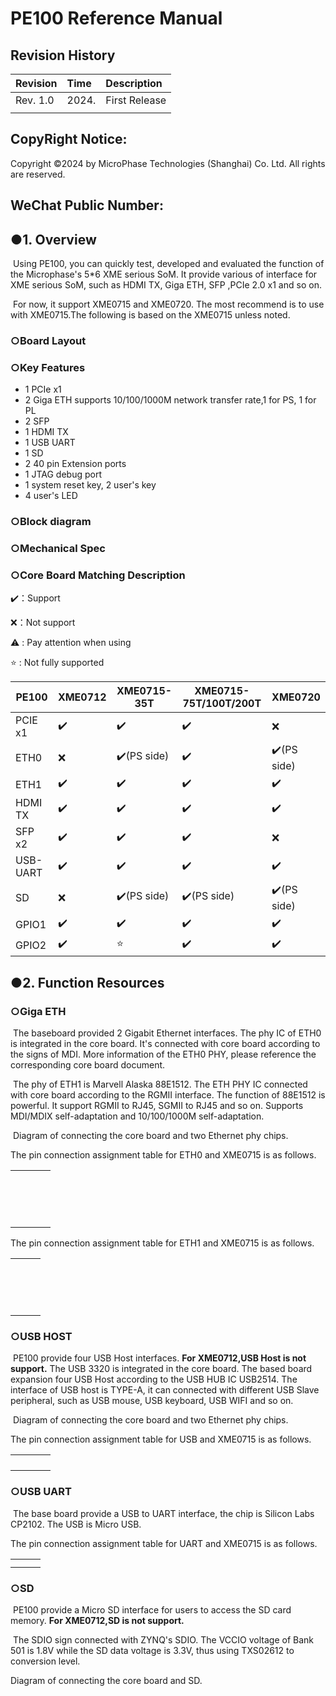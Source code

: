 # **PE100 Reference Manual**

## Revision History

| Revision | Time  | Description   |
| :------- | :---- | :------------ |
| Rev. 1.0 | 2024. | First Release |
|          |       |               |

## CopyRight Notice:

Copyright ©2024 by MicroPhase Technologies (Shanghai) Co. Ltd. All rights are reserved.

## WeChat Public Number:



<div style="page-break-after:always;"></div>


## ●1. Overview

​	Using PE100, you can quickly test, developed and evaluated the function of the Microphase's 5*6 XME serious SoM. It provide various of interface for XME serious SoM, such as HDMI TX, Giga ETH, SFP ,PCIe 2.0 x1 and so on.

​	For now, it support XME0715 and XME0720. The most recommend is to use with XME0715.The following is based on the XME0715 unless noted.

### ○Board Layout



### ○Key Features

- 1 PCIe x1
- 2 Giga ETH supports 10/100/1000M network transfer rate,1 for PS, 1 for PL
- 2 SFP
- 1 HDMI TX
- 1 USB UART
- 1 SD
- 2 40 pin Extension ports
- 1 JTAG debug port
- 1 system reset key, 2 user's key
- 4 user's LED

### ○Block diagram



### ○Mechanical Spec



### ○Core Board Matching Description

✔️：Support

❌：Not support

⚠️ :  Pay attention when using

⭐ :  Not fully supported

| PE100    | XME0712 | XME0715-35T | XME0715-75T/100T/200T | XME0720    |
| -------- | ------- | ----------- | --------------------- | ---------- |
| PCIE x1  | ✔️       | ✔️           | ✔️                     | ❌          |
| ETH0     | ❌       | ✔️(PS side)  | ✔️                     | ✔️(PS side) |
| ETH1     | ✔️       | ✔️           | ✔️                     | ✔️          |
| HDMI TX  | ✔️       | ✔️           | ✔️                     | ✔️          |
| SFP x2   | ✔️       | ✔️           | ✔️                     | ❌          |
| USB-UART | ✔️       | ✔️           | ✔️                     | ✔️          |
| SD       | ❌       | ✔️(PS side)  | ✔️(PS side)            | ✔️(PS side) |
| GPIO1    | ✔️       | ✔️           | ✔️                     | ✔️          |
| GPIO2    | ✔️       | ⭐           | ✔️                     | ✔️          |

## ●2. Function Resources

### ○Giga ETH

​	The baseboard provided 2 Gigabit Ethernet interfaces. The phy IC of ETH0 is integrated in the core board. It's connected with core board according to the signs of MDI. More information of the ETH0 PHY, please reference the  corresponding core board document.

​	The phy of ETH1 is Marvell Alaska 88E1512. The ETH PHY IC connected with core board according to the RGMII interface. The function of 88E1512 is powerful. It support RGMII to RJ45, SGMII to RJ45 and so on. Supports MDI/MDIX self-adaptation and 10/100/1000M self-adaptation.

​	Diagram of connecting the core board and two Ethernet phy chips.



The pin connection assignment table for ETH0 and XME0715 is as follows.

|      |      |      |      |
| ---- | ---- | ---- | ---- |
|      |      |      |      |
|      |      |      |      |
|      |      |      |      |
|      |      |      |      |
|      |      |      |      |
|      |      |      |      |
|      |      |      |      |
|      |      |      |      |
|      |      |      |      |
|      |      |      |      |
|      |      |      |      |
|      |      |      |      |
|      |      |      |      |
|      |      |      |      |
|      |      |      |      |

The pin connection assignment table for ETH1 and XME0715 is as follows.

|      |      |      |
| ---- | ---- | ---- |
|      |      |      |
|      |      |      |
|      |      |      |
|      |      |      |
|      |      |      |
|      |      |      |
|      |      |      |
|      |      |      |
|      |      |      |
|      |      |      |
|      |      |      |
|      |      |      |
|      |      |      |
|      |      |      |
|      |      |      |

### ○USB HOST

​	PE100 provide four USB Host interfaces. **For XME0712,USB Host is not support.** The  USB 3320 is  integrated in the core board. The based board expansion four USB Host according to the USB HUB IC USB2514. The interface of USB host is TYPE-A, it can connected with different USB Slave peripheral, such as USB mouse, USB keyboard, USB WIFI and so on.

​	Diagram of connecting the core board and two Ethernet phy chips.



The pin connection assignment table for USB and XME0715 is as follows.

|      |      |      |      |
| ---- | ---- | ---- | ---- |
|      |      |      |      |
|      |      |      |      |
|      |      |      |      |
|      |      |      |      |

### ○USB UART

​	The base board provide a USB to UART interface, the chip is Silicon Labs CP2102. The USB is Micro USB.



The pin connection assignment table for UART and XME0715 is as follows.

|      |      |      |
| ---- | ---- | ---- |
|      |      |      |
|      |      |      |

### ○SD

​	PE100 provide a Micro SD interface for users to access the SD card memory. **For XME0712,SD is not support.** 

​	The SDIO sign connected with ZYNQ's SDIO. The VCCIO voltage of Bank 501 is 1.8V while the SD data voltage is 3.3V, thus using TXS02612 to conversion level.

Diagram of connecting the core board and SD.